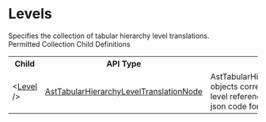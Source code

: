 # Levels

<div class="LanguageSummary"><div class ="SummaryItem">Specifies the collection of tabular hierarchy level translations.</div></div><div class="SchemaBindingGroup"><div class="SchemaBindingGroupHeader">Permitted Collection Child Definitions</div><table id="SchemaBindingList" class="SchemaBindingList"><tbody><tr><th class="SchemaBindingNameColumnHeader">Child</th><th class="SchemaBindingTypeColumnHeader">API Type</th><th class="SchemaBindingSummaryColumnHeader">Description</th></tr><tr class="cd0"><td class="SchemaBindingName"><span class="punc">&lt;</span><a href=Varigence.Languages.Biml.Tabular.AstTabularHierarchyLevelTranslationNode.html">Level</a><span class="punc"> /&gt;</span></td><td class="SchemaBindingType"><a href="../api-reference/Varigence.Languages.Biml.Tabular.AstTabularHierarchyLevelTranslationNode.html">AstTabularHierarchyLevelTranslationNode</a></td><td class="SchemaBindingSummary">AstTabularHierarchyLevelTranslationNode objects correspond directly to hierarchy level reference objects in tabular model json code for translations.</td></tr></tbody></table></div>